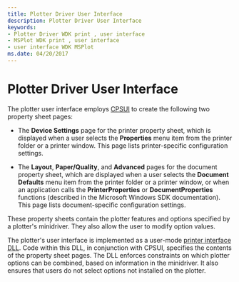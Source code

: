 ```yaml
---
title: Plotter Driver User Interface
description: Plotter Driver User Interface
keywords:
- Plotter Driver WDK print , user interface
- MSPlot WDK print , user interface
- user interface WDK MSPlot
ms.date: 04/20/2017
---
```


# Plotter Driver User Interface





The plotter user interface employs [CPSUI](common-property-sheet-user-interface.md) to create the following two property sheet pages:

-   The **Device Settings** page for the printer property sheet, which is displayed when a user selects the **Properties** menu item from the printer folder or a printer window. This page lists printer-specific configuration settings.

-   The **Layout**, **Paper/Quality**, and **Advanced** pages for the document property sheet, which are displayed when a user selects the **Document Defaults** menu item from the printer folder or a printer window, or when an application calls the **PrinterProperties** or **DocumentProperties** functions (described in the Microsoft Windows SDK documentation). This page lists document-specific configuration settings.

These property sheets contain the plotter features and options specified by a plotter's minidriver. They also allow the user to modify option values.

The plotter's user interface is implemented as a user-mode [printer interface DLL](printer-interface-dll.md). Code within this DLL, in conjunction with CPSUI, specifies the contents of the property sheet pages. The DLL enforces constraints on which plotter options can be combined, based on information in the minidriver. It also ensures that users do not select options not installed on the plotter.

 

 




